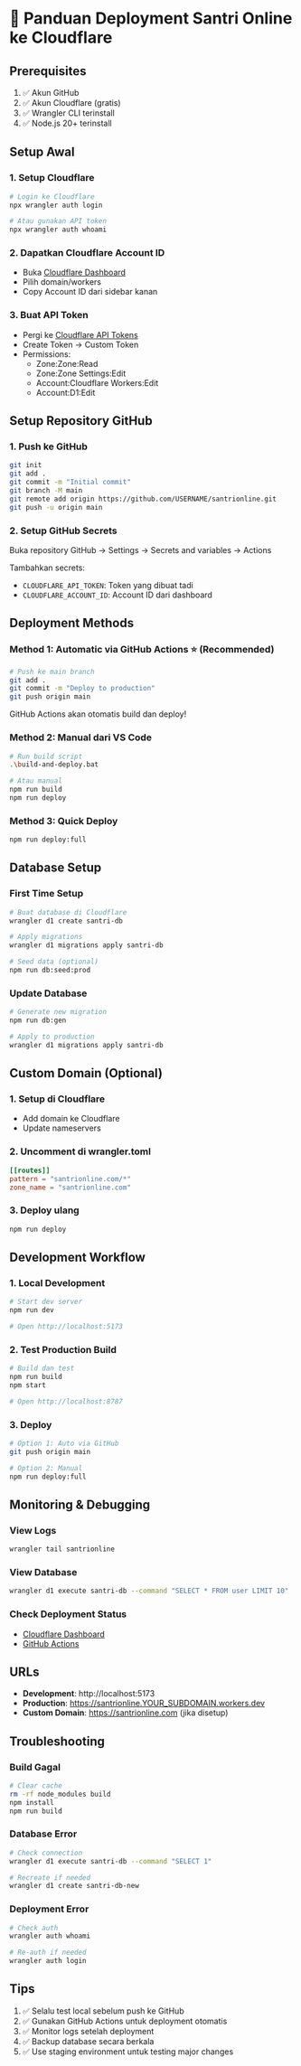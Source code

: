 # 🚀 Panduan Deployment Santri Online ke Cloudflare

## Prerequisites

1. ✅ Akun GitHub 
2. ✅ Akun Cloudflare (gratis)
3. ✅ Wrangler CLI terinstall
4. ✅ Node.js 20+ terinstall

## Setup Awal

### 1. Setup Cloudflare
```bash
# Login ke Cloudflare
npx wrangler auth login

# Atau gunakan API token
npx wrangler auth whoami
```

### 2. Dapatkan Cloudflare Account ID
- Buka [Cloudflare Dashboard](https://dash.cloudflare.com)
- Pilih domain/workers
- Copy Account ID dari sidebar kanan

### 3. Buat API Token
- Pergi ke [Cloudflare API Tokens](https://dash.cloudflare.com/profile/api-tokens)
- Create Token -> Custom Token
- Permissions:
  - Zone:Zone:Read
  - Zone:Zone Settings:Edit
  - Account:Cloudflare Workers:Edit
  - Account:D1:Edit

## Setup Repository GitHub

### 1. Push ke GitHub
```bash
git init
git add .
git commit -m "Initial commit"
git branch -M main
git remote add origin https://github.com/USERNAME/santrionline.git
git push -u origin main
```

### 2. Setup GitHub Secrets
Buka repository GitHub -> Settings -> Secrets and variables -> Actions

Tambahkan secrets:
- `CLOUDFLARE_API_TOKEN`: Token yang dibuat tadi
- `CLOUDFLARE_ACCOUNT_ID`: Account ID dari dashboard

## Deployment Methods

### Method 1: Automatic via GitHub Actions ⭐ (Recommended)
```bash
# Push ke main branch
git add .
git commit -m "Deploy to production"
git push origin main
```
GitHub Actions akan otomatis build dan deploy!

### Method 2: Manual dari VS Code
```bash
# Run build script
.\build-and-deploy.bat

# Atau manual
npm run build
npm run deploy
```

### Method 3: Quick Deploy
```bash
npm run deploy:full
```

## Database Setup

### First Time Setup
```bash
# Buat database di Cloudflare
wrangler d1 create santri-db

# Apply migrations
wrangler d1 migrations apply santri-db

# Seed data (optional)
npm run db:seed:prod
```

### Update Database
```bash
# Generate new migration
npm run db:gen

# Apply to production
wrangler d1 migrations apply santri-db
```

## Custom Domain (Optional)

### 1. Setup di Cloudflare
- Add domain ke Cloudflare
- Update nameservers

### 2. Uncomment di wrangler.toml
```toml
[[routes]]
pattern = "santrionline.com/*"
zone_name = "santrionline.com"
```

### 3. Deploy ulang
```bash
npm run deploy
```

## Development Workflow

### 1. Local Development
```bash
# Start dev server
npm run dev

# Open http://localhost:5173
```

### 2. Test Production Build
```bash
# Build dan test
npm run build
npm start

# Open http://localhost:8787
```

### 3. Deploy
```bash
# Option 1: Auto via GitHub
git push origin main

# Option 2: Manual
npm run deploy:full
```

## Monitoring & Debugging

### View Logs
```bash
wrangler tail santrionline
```

### View Database
```bash
wrangler d1 execute santri-db --command "SELECT * FROM user LIMIT 10"
```

### Check Deployment Status
- [Cloudflare Dashboard](https://dash.cloudflare.com)
- [GitHub Actions](https://github.com/USERNAME/santrionline/actions)

## URLs

- **Development**: http://localhost:5173
- **Production**: https://santrionline.YOUR_SUBDOMAIN.workers.dev
- **Custom Domain**: https://santrionline.com (jika disetup)

## Troubleshooting

### Build Gagal
```bash
# Clear cache
rm -rf node_modules build
npm install
npm run build
```

### Database Error
```bash
# Check connection
wrangler d1 execute santri-db --command "SELECT 1"

# Recreate if needed
wrangler d1 create santri-db-new
```

### Deployment Error
```bash
# Check auth
wrangler auth whoami

# Re-auth if needed
wrangler auth login
```

## Tips

1. ✅ Selalu test local sebelum push ke GitHub
2. ✅ Gunakan GitHub Actions untuk deployment otomatis
3. ✅ Monitor logs setelah deployment
4. ✅ Backup database secara berkala
5. ✅ Use staging environment untuk testing major changes
